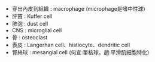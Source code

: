 - 穿出內皮到組織 : macrophage (microphage是嗜中性球)
- 肝竇 : Kuffer cell
- 肺泡 : dust cell
- CNS : microglial cell
- 骨 : osteoclast
- 表皮 : Langerhan cell、histiocyte、dendritic cell
- 腎絲球 : mesangial cell (何宣:單核球，趙:平滑肌細胞特化)